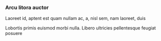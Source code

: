 ### Arcu litora auctor

Laoreet id, aptent est quam nullam ac, a, nisl sem, nam laoreet, duis

Lobortis primis euismod morbi nulla. Libero ultricies pellentesque feugiat posuere


